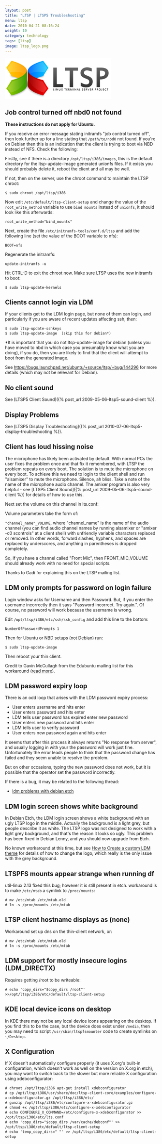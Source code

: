 ```yaml
---
layout: post
title: "LTSP | LTSP5 Troubleshooting"
menu: ltsp
date: 2010-04-21 08:16:24
weight: 10
category: technology
tags: [ltsp]
image: ltsp_logo.png
---
```


<img src="/assets/ltsp_logo.png" class="image-right" alt="LTSP Logo">

## Job control turned off nbd0 not found

**These instructions do not apply for Ubuntu.**

If you receive an error message stating initramfs "job control turned off", then look further up for a line stating that `/path/to/nbd0` not found.  If you're on Debian then this is an indication that the client is trying to boot via NBD instead of NFS.  Check the following:

Firstly, see if there is a directory `/opt/ltsp/i386/images`, this is the default directory for the ltsp-update-image generated unionfs files.  If it exists you should probably delete it, reboot the client and all may be well.

<!--more-->

If not, then on the server, use the chroot command to maintain the LTSP chroot:

    $ sudo chroot /opt/ltsp/i386

Now edit `/etc/default/ltsp-client-setup` and change the value of the `root_write_method` variable to use `bind mounts` instead of `unionfs`, it should look like this afterwards:

    root_write_method="bind_mounts"

Next, create the file `/etc/initramfs-tools/conf.d/ltsp` and add the following line (set the value of the BOOT variable to nfs):

    BOOT=nfs

Regenerate the initramfs:

    update-initramfs -u

Hit CTRL-D to exit the chroot now. Make sure LTSP uses the new initramfs to boot:

    $ sudo ltsp-update-kernels

## Clients cannot login via LDM

If your clients get to the LDM login page, but none of them can login, and particularly if you are aware of recent updates affecting ssh, then:

    $ sudo ltsp-update-sshkeys
    $ sudo ltsp-update-image  (skip this for debian*)

*It is important that you do not ltsp-update-image for debian (unless you have moved to nbd in which case you presumably know what you are doing), if you do, then you are likely to find that the client will attempt to boot from the generated image.

See https://bugs.launchpad.net/ubuntu/+source/ltsp/+bug/144296  for more details (which may not be relevant for Debian).

## No client sound

See [LTSP5 Client Sound]({% post_url 2009-05-06-ltsp5-sound-client %}).

## Display Problems

See [LTSP5 Display Troubleshooting]({% post_url 2010-07-06-ltsp5-display-troubleshooting %}).

## Client has loud hissing noise

The microphone has likely been activated by default.  With normal PCs the user fixes the problem once and that fix it remembered, with LTSP the problem repeats on every boot.  The solution is to mute the microphone on every boot.  To achieve this we need to login to the client shell and run "alsamixer" to mute the microphone.  Silence, ah bliss.  Take a note of the name of the microphone audio channel.  The amixer program is also very helpful - see [LTSP5 Client Sound]({% post_url 2009-05-06-ltsp5-sound-client %}) for details of how to use this.

Next set the volume on this channel in lts.conf:

Volume parameters take the form of:

`"channel_name"_VOLUME`, where "channel_name" is the name of the audio channel (you can find audio channel names by running alsamixer or "amixer -c0 scontrols" at a client shell) with unfriendly variable characters replaced or removed. In other words, forward slashes, hyphens, and spaces are replaced by underscores, and anything in parentheses is dropped completely.

So, if you have a channel called "Front Mic", then FRONT_MIC_VOLUME should already work with no need for special scripts.

Thanks to Gadi for explaining this on the LTSP mailing list.

## LDM only prompts for password on login failure

Login window asks for Username and then Password.  But, if you enter the username incorrectly then it says "Password incorrect. Try again.".  Of course, no password will work because the username is wrong.

Edit `/opt/ltsp/i386/etc/ssh/ssh_config` and add this line to the bottom:

    NumberOfPasswordPrompts 1

Then for Ubuntu or NBD setups (not Debian) run:

    $ sudo ltsp-update-image

Then reboot your thin client.

Credit to Gavin McCullagh from the Edubuntu mailing list for this workaround ([read more](https://lists.ubuntu.com/archives/edubuntu-users/2007-November/002636.html)).

## LDM password expiry loop

There is an odd loop that arises with the LDM password expiry process:

   * User enters username and hits enter
   * User enters password and hits enter
   * LDM tells user password has expired enter new password
   * User enters new password and hits enter
   * LDM tells user to verify password
   * User enters new password again and hits enter

It seems that after this process it always returns "No response from server", and usually logging in with your the password will work just fine.  Unfortunately the error leads people to think that the password change has failed and they seem unable to resolve the problem.

But on other occasions, typing the new password does not work, but it is possible that the operator set the password incorrectly.

If there is a bug, it may be related to the following thread:

   * [ldm problems with debian etch](http://marc.info/?t=121069447400001&r=1&w=2)

## LDM login screen shows white background

In Debian Etch, the LDM login screen shows a white background with an ugly LTSP logo in the middle.  Actually the background is a light grey, but people describe it as white.  The LTSP logo was not designed to work with a light grey background, and that's the reason it looks so ugly.  This problem has been fixed in Debian Lenny, and you should now upgrade from Etch.

No known workaround at this time, but see [How to Create a custom LDM theme](/ltsp/create-a-custom-ldm-theme/) for details of how to change the logo, which really is the only issue with the grey background.

## LTSPFS mounts appear strange when running df

util-linux 2.13 fixed this bug; however it is still present in etch. workaround is to make `/etc/mtab` a symlink to `/proc/mounts`:

    # mv /etc/mtab /etc/mtab.old
    # ln -s /proc/mounts /etc/mtab

## LTSP client hostname displays as (none)

Workaround set up dns on the thin-client network, or:

    # mv /etc/mtab /etc/mtab.old
    # ln -s /proc/mounts /etc/mtab

## LDM support for mostly insecure logins (LDM_DIRECTX)

Requires getting /root to be writeable:

    # echo 'copy_dirs="$copy_dirs /root"' >>/opt/ltsp/i386/etc/default/ltsp-client-setup

## KDE local device icons on desktop

In KDE there may not be any local device icons appearing on the desktop.  If you find this to be the case, but the device does exist under `/media`, then you may need to script `/usr/sbin/ltspfsmounter` code to create symlinks on `~/Desktop`.

## X Configuration

If X doesn't automatically configure properly (it uses X.org's built-in configuration, which doesn't work as well on the version on X.org in etch), you may want to switch back to the slower but more reliable X configuration using xdebconfigurator:

    # chroot /opt/ltsp/i386 apt-get install xdebconfigurator
    # cp /opt/ltsp/i386/usr/share/doc/ltsp-client-core/examples/configure-x-xdebconfigurator.gz /opt/ltsp/i386/etc/
    # gunzip /opt/ltsp/i386/etc/configure-x-xdebconfigurator.gz
    # chmod +x /opt/ltsp/i386/etc/configure-x-xdebconfigurator
    # echo CONFIGURE_X_COMMAND=/etc/configure-x-xdebconfigurator >> /opt/ltsp/i386/etc/lts.conf
    # echo 'copy_dirs="$copy_dirs /var/cache/debconf"' >> /opt/ltsp/i386/etc/default/ltsp-client-setup
    # echo 'temp_copy_dirs=" "' >> /opt/ltsp/i386/etc/default/ltsp-client-setup
